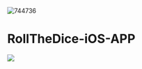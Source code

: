 ![744736](https://github.com/ShravanAmudala55/RollTheDice-iOS-APP/assets/102984963/4985c3b0-7dcd-4db5-92a2-961c7413baa3)
# RollTheDice-iOS-APP
<img src="https://img.shields.io/badge/https%3A%2F%2Fgithub.com%2FShravanAmudala55%2FRollTheDice-iOS-APP"> 
